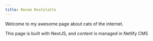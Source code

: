 ```yaml
---
title: Renam Restelatto
---
```


Welcome to my awesome page about cats of the internet.

This page is built with NextJS, and content is managed in Netlify CMS
